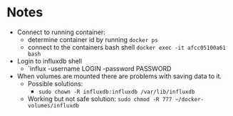 # Notes

* Connect to running container:
  * determine container id by running `docker ps`
  * connect to the containers bash shell `docker exec -it afcc05100a61 bash`
* Login to influxdb shell
  * `influx -username LOGIN -password PASSWORD
* When volumes are mounted there are problems with saving data to it.
  * Possible solutions:
    * `sudo chown -R influxdb:influxdb /var/lib/influxdb`
  * Working but not safe solution: `sudo chmod -R 777 ~/docker-volumes/influxdb`